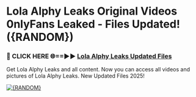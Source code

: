 # Lola Alphy Leaks Original Videos 0nlyFans Leaked - Files Updated! ({RANDOM})

<h3>🔴 CLICK HERE 🌐==►► <a href="https://betterlinks.top/A2PfLJ" rel="nofollow">Lola Alphy Leaks Updated Files</a></h3>

Get Lola Alphy Leaks and all content. Now you can access all videos and pictures of Lola Alphy Leaks. New Updated Files 2025!

[![{RANDOM}](https://i.imgur.com/ppqm5kG.gif)](https://betterlinks.top/A2PfLJ)